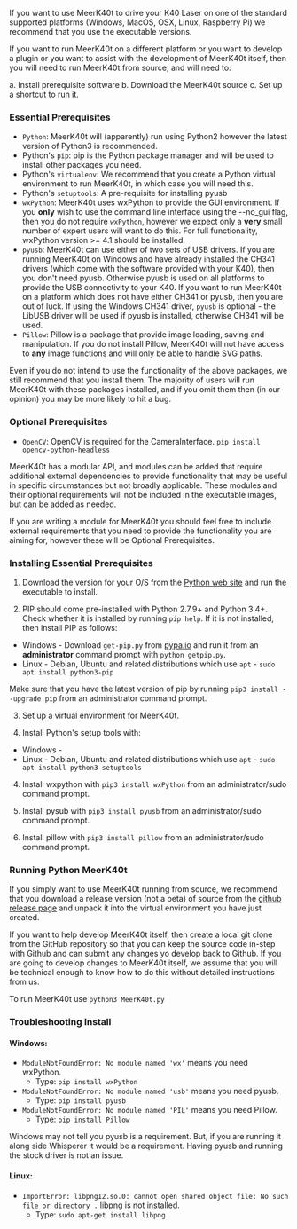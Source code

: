 If you want to use MeerK40t to drive your K40 Laser on one of the standard supported platforms (Windows, MacOS, OSX, Linux, Raspberry Pi) we recommend that you use the executable versions.

If you want to run MeerK40t on a different platform or you want to develop a plugin or you want to assist with the development of MeerK40t itself, then you will need to run MeerK40t from source, and will need to:

a. Install prerequisite software
b. Download the MeerK40t source
c. Set up a shortcut to run it.

### Essential Prerequisites
* `Python`: MeerK40t will (apparently) run using Python2 however the latest version of Python3 is recommended. 
* Python's `pip`: pip is the Python package manager and will be used to install other packages you need.
* Python's `virtualenv`: We recommend that you create a Python virtual environment to run MeerK40t, in which case you will need this. 
* Python's `setuptools`: A pre-requisite for installing pyusb
* `wxPython`: MeerK40t uses wxPython to provide the GUI environment. If you **only** wish to use the command line interface using the --no_gui flag, then you do not require `wxPython`, however we expect only a **very** small number of expert users will want to do this. For full functionality, wxPython version >= 4.1 should be installed. 
* `pyusb`: MeerK40t can use either of two sets of USB drivers. If you are running MeerK40t on Windows and have already installed the CH341 drivers (which come with the software provided with your K40), then you don't need pyusb. Otherwise pyusb is used on all platforms to provide the USB connectivity to your K40. If you want to run MeerK40t on a platform which does not have either CH341 or pyusb, then you are out of luck. If using the Windows CH341 driver, `pyusb` is optional - the LibUSB driver will be used if pyusb is installed, otherwise CH341 will be used.
* `Pillow`: Pillow is a package that provide image loading, saving and manipulation. If you do not install Pillow, MeerK40t will not have access to **any** image functions and will only be able to handle SVG paths.

Even if you do not intend to use the functionality of the above packages, we still recommend that you install them. The majority of users will run MeerK40t with these packages installed, and if you omit them then (in our opinion) you may be more likely to hit a bug.

### Optional Prerequisites
* `OpenCV`: OpenCV is required for the CameraInterface. `pip install opencv-python-headless`

MeerK40t has a modular API, and modules can be added that require additional external dependencies to provide functionality that may be useful in specific circumstances but not broadly applicable. These modules and their optional requirements will not be included in the executable images, but can be added as needed.

If you are writing a module for MeerK40t you should feel free to include external requirements that you need to provide the functionality you are aiming for, however these will be Optional Prerequisites.

### Installing Essential Prerequisites

1. Download the version for your O/S from the [Python web site](https://www.python.org/downloads/) and run the executable to install.

2. PIP should come pre-installed with Python 2.7.9+ and Python 3.4+. Check whether it is installed by running `pip help`. If it is not installed, then install PIP as follows:

* Windows - Download `get-pip.py` from [pypa.io](https://bootstrap.pypa.io/get-pip.py) and run it from an **administrator** command prompt with `python getpip.py`.
* Linux - Debian, Ubuntu and related distributions which use `apt` - `sudo apt install python3-pip`

Make sure that you have the latest version of pip by running `pip3 install --upgrade pip` from an administrator command prompt.

3. Set up a virtual environment for MeerK40t.

4. Install Python's setup tools with:

* Windows - 
* Linux - Debian, Ubuntu and related distributions which use `apt` - `sudo apt install python3-setuptools`

4. Install wxpython with `pip3 install wxPython` from an administrator/sudo command prompt.

5. Install pysub with `pip3 install pyusb` from an administrator/sudo command prompt.

6. Install pillow with `pip3 install pillow` from an administrator/sudo command prompt.

### Running Python MeerK40t

If you simply want to use MeerK40t running from source, we recommend that you download a release version (not a beta) of source from the [github release page](https://github.com/meerk40t/meerk40t/releases) and unpack it into the virtual environment you have just created.

If you want to help develop MeerK40t itself, then create a local git clone from the GitHub repository so that you can keep the source code in-step with Github and can submit any changes yo develop back to Github. If you are going to develop changes to MeerK40t itself, we assume that you will be technical enough to know how to do this without detailed instructions from us.

To run MeerK40t use `python3 MeerK40t.py`

### Troubleshooting Install

#### Windows:
* `ModuleNotFoundError: No module named 'wx'` means you need wxPython.
  * Type: `pip install wxPython`
* `ModuleNotFoundError: No module named 'usb'` means you need pyusb.
  * Type: `pip install pyusb`
* `ModuleNotFoundError: No module named 'PIL'` means you need Pillow.
  * Type: `pip install Pillow`

Windows may not tell you pyusb is a requirement. But, if you are running it along side Whisperer it would be a requirement. Having pyusb and running the stock driver is not an issue.

#### Linux:
* `ImportError: libpng12.so.0: cannot open shared object file: No such file or directory .` libpng is not installed.
  * Type: `sudo apt-get install libpng`